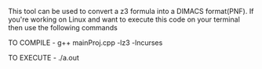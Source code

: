 This tool can be used to convert a z3 formula into a DIMACS format(PNF). 
If you're working on Linux and want to execute this code on your terminal then use the following commands

TO COMPILE - g++ mainProj.cpp -lz3 -lncurses 

TO EXECUTE - ./a.out

